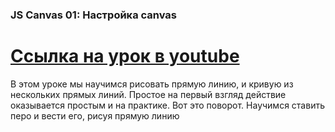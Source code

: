 ###  JS Canvas 01: Настройка canvas ###
[Ссылка на урок в youtube](https://www.youtube.com/watch?v=NSkuaFzf4Dc)
===============================================================================
В этом уроке мы научимся рисовать прямую линию, и кривую из нескольких прямых линий. Простое на первый взгляд действие оказывается простым и на практике. Вот это поворот. Научимся ставить перо и вести его, рисуя прямую линию
